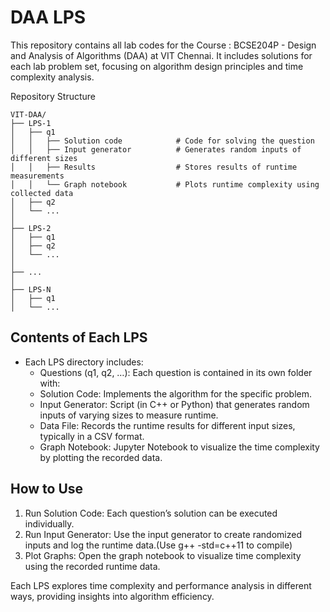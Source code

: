 # DAA LPS
This repository contains all lab codes for the Course : BCSE204P - Design and Analysis of Algorithms (DAA) at VIT Chennai. It includes solutions for each lab problem set, focusing on algorithm design principles and time complexity analysis.

Repository Structure
```
VIT-DAA/
├── LPS-1
│   ├── q1
│   │   ├── Solution code            # Code for solving the question
│   │   ├── Input generator          # Generates random inputs of different sizes
│   │   ├── Results                  # Stores results of runtime measurements
│   │   └── Graph notebook           # Plots runtime complexity using collected data
│   ├── q2
│   └── ...
│
├── LPS-2
│   ├── q1
│   ├── q2
│   └── ...
│
├── ...
│
├── LPS-N
│   ├── q1
│   └── ...
```

## Contents of Each LPS
- Each LPS directory includes:
  - Questions (q1, q2, …): Each question is contained in its own folder with:
  - Solution Code: Implements the algorithm for the specific problem.
  - Input Generator: Script (in C++ or Python) that generates random inputs of varying sizes to measure runtime.
  - Data File: Records the runtime results for different input sizes, typically in a CSV format.
  - Graph Notebook: Jupyter Notebook to visualize the time complexity by plotting the recorded data.

## How to Use
  1. Run Solution Code: Each question’s solution can be executed individually.
  2.	Run Input Generator: Use the input generator to create randomized inputs and log the runtime data.(Use g++ -std=c++11 to compile)
  3.	Plot Graphs: Open the graph notebook to visualize time complexity using the recorded runtime data.

Each LPS explores time complexity and performance analysis in different ways, providing insights into algorithm efficiency.